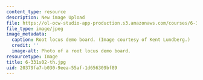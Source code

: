 ```yaml
---
content_type: resource
description: New image Upload
file: https://ol-ocw-studio-app-production.s3.amazonaws.com/courses/6-331-advanced-circuit-techniques-spring-2002/20379fa7b0309eea55af1d656309bf89_6-331s02-th.jpg
file_type: image/jpeg
image_metadata:
  caption: Root locus demo board. (Image courtesy of Kent Lundberg.)
  credit: ''
  image-alt: Photo of a root locus demo board.
resourcetype: Image
title: 6-331s02-th.jpg
uid: 20379fa7-b030-9eea-55af-1d656309bf89
---
```

